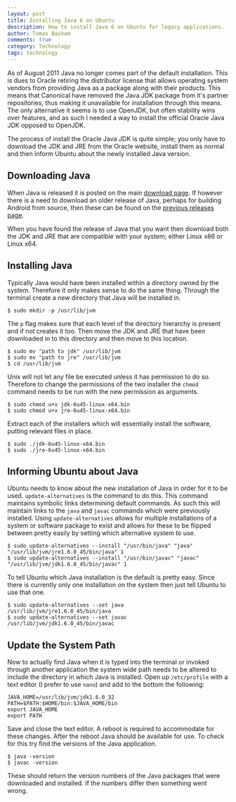 ```yaml
---
layout: post
title: Installing Java 6 on Ubuntu
description: How to install Java 6 on Ubuntu for legacy applications.
author: Tomas Basham
comments: true
category: Technology
tags: technology
---
```

As of August 2011 Java no longer comes part of the default installation. This is dues to Oracle retiring the distributor license that
allows operating system vendors from providing Java as a package along with their products. This means that Canonical have removed the
Java JDK package from it's partner repositories, thus making it unavailable for installation through this means. The only alternative
it seems is to use OpenJDK, but often stability wins over features, and as such I needed a way to install the official Oracle Java JDK
opposed to OpenJDK.

The process of install the Oracle Java JDK is quite simple; you only have to download the JDK and JRE from the Oracle website, install
them as normal and then inform Ubuntu about the newly installed Java version.

Downloading Java
----------------

When Java is released it is posted on the main [download page](http://www.oracle.com/technetwork/java/javase/downloads/index.html). If
however there is a need to download an older release of Java, perhaps for building Android from source, then these can be found on the
[previous releases page](http://www.oracle.com/technetwork/java/archive-139210.html).

When you have found the release of Java that you want then download both the JDK and JRE that are compatible with your system; either
Linux x86 or Linux x64.

Installing Java
---------------

Typically Java would have been installed within a directory owned by the system. Therefore it only makes sense to do the same thing.
Through the terminal create a new directory that Java will be installed in.


	$ sudo mkdir -p /usr/lib/jvm


The `p` flag makes sure that each level of the directory hierarchy is present and if not creates it too. Then move the JDK and JRE that
have been downloaded in to this directory and then move to this location.


	$ sudo mv "path to jdk" /usr/lib/jvm
	$ sudo mv "path to jre" /usr/lib/jvm
	$ cd /usr/lib/jvm


Unix will not let any file be executed unless it has permission to do so. Therefore to change the permissions of the two installer the
`chmod` command needs to be run with the new permission as arguments.

	$ sudo chmod u+x jdk-6u45-linux-x64.bin
	$ sudo chmod u+x jre-6u45-linux-x64.bin


Extract each of the installers which will essentially install the software, putting relevant files in place.


	$ sudo ./jdk-6u45-linux-x64.bin
	$ sudo ./jre-6u45-linux-x64.bin


Informing Ubuntu about Java
---------------------------

Ubuntu needs to know about the new installation of Java in order for it to be used. `update-alternatives` is the command to do this.
This command maintains symbolic links determining default commands. As such this will maintain links to the `java` and `javac`
commands which were previously installed. Using `update-alternatives` allows for multiple installations of a system or software
package to exist and allows for these to be flipped between pretty easily by setting which alternative system to use.


	$ sudo update-alternatives --install "/usr/bin/java" "java" "/usr/lib/jvm/jre1.6.0_45/bin/java" 1
	$ sudo update-alternatives --install "/usr/bin/javac" "javac" "/usr/lib/jvm/jdk1.6.0_45/bin/javac" 1


To tell Ubuntu which Java installation is the default is pretty easy. Since there is currently only one installation on the system then
just tell Ubuntu to use that one.


	$ sudo update-alternatives --set java /usr/lib/jvm/jre1.6.0_45/bin/java
	$ sudo update-alternatives --set javac /usr/lib/jvm/jdk1.6.0_45/bin/javac


Update the System Path
----------------------

Now to actually find Java when it is typed into the terminal or invoked through another application the system wide path needs to be
altered to include the directory in which Java is installed. Open up `/etc/profile` with a text editor (I prefer to use `nano`) and add
to the bottom the following:


	JAVA_HOME=/usr/lib/jvm/jdk1.6.0_32
	PATH=$PATH:$HOME/bin:$JAVA_HOME/bin
	export JAVA_HOME
	export PATH


Save and close the text editor. A reboot is required to accommodate for these changes. After the reboot Java should be available for use.
To check for this try find the versions of the Java application.


	$ java -version
	$ javac -version


These should return the version numbers of the Java packages that were downloaded and installed. If the numbers differ then something
went wrong.
